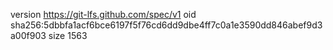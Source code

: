 version https://git-lfs.github.com/spec/v1
oid sha256:5dbbfa1acf6bce6197f5f76cd6dd9dbe4ff7c0a1e3590dd846abef9d3a00f903
size 1563
